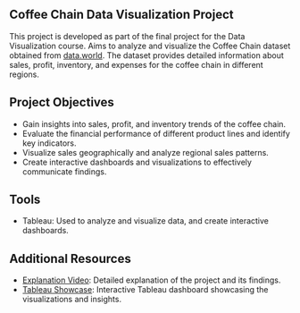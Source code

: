 ## Coffee Chain Data Visualization Project

This project is developed as part of the final project for the Data Visualization course. Aims to analyze and visualize the Coffee Chain dataset obtained from [data.world](https://data.world/2918diy/coffee-chain). The dataset provides detailed information about sales, profit, inventory, and expenses for the coffee chain in different regions.

## Project Objectives
* Gain insights into sales, profit, and inventory trends of the coffee chain.
* Evaluate the financial performance of different product lines and identify key indicators.
* Visualize sales geographically and analyze regional sales patterns.
* Create interactive dashboards and visualizations to effectively communicate findings.

## Tools
* Tableau: Used to analyze and visualize data, and create interactive dashboards.

## Additional Resources
* [Explanation Video](https://drive.google.com/file/d/1_HnGloXYbDShO2dxeXnjbDWxnO2yIQEQ/view?usp=sharing): Detailed explanation of the project and its findings.
* [Tableau Showcase](https://drive.google.com/file/d/1_HnGloXYbDShO2dxeXnjbDWxnO2yIQEQ/view?usp=sharing): Interactive Tableau dashboard showcasing the visualizations and insights.
